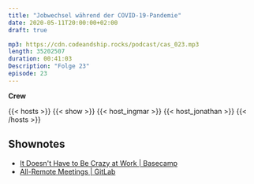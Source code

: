 ```yaml
---
title: "Jobwechsel während der COVID-19-Pandemie"
date: 2020-05-11T20:00:00+02:00
draft: true

mp3: https://cdn.codeandship.rocks/podcast/cas_023.mp3
length: 35202507
duration: 00:41:03
Description: "Folge 23"
episode: 23
---
```


**Crew**

{{< hosts >}}
    {{< show >}}
    {{< host_ingmar >}}
    {{< host_jonathan >}}
{{< /hosts >}}

## Shownotes

- [It Doesn't Have to Be Crazy at Work | Basecamp](https://basecamp.com/books/calm)
- [All-Remote Meetings | GitLab](https://about.gitlab.com/company/culture/all-remote/meetings/#its-ok-to-look-away)
